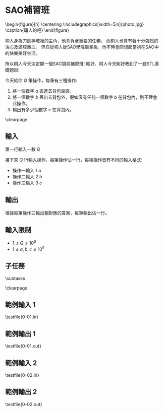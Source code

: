 # SAO補習班

\begin{figure}[h]
\centering
\includegraphics[width=5in]{photo.jpg}
\caption{騙人的吧}
\end{figure}

桐人身為刀劍神域裡的主角，他背負著重要的任務。
而桐人也具有著十分強烈的決心及滿腔熱血。
但自從桐人從SAO學院畢業後，他不時會回想起當初在SAO中的快樂美好生活。

所以桐人今天決定開一個SAO競程補習班!
剛好，桐人今天剛好教到了一題STL基礎題目:

今天給你 $Q$ 筆操作，每筆有三種操作:

1. 將一個數字 $a$ 丟進去背包裏面。
2. 將一個數字 $b$ 丟出去背包外，假如沒有任何一個數字 $b$ 在背包內，則不理會此操作。
3. 輸出有多少個數字 $c$ 在背包內。

\clearpage

## 輸入
第一行輸入一數 $Q$

接下來 $Q$ 行輸入操作，每筆操作佔一行，每種操作皆有不同的輸入格式:

* 操作一輸入 $1$ $a$
* 操作二輸入 $2$ $b$
* 操作三輸入 $3$ $c$

## 輸出
根據每筆操作三輸出相對應的答案，每筆輸出佔一行。

## 輸入限制
 - $1 \le Q \le 10^6$
 - $1 \le a, b, c \le 10^9$

## 子任務
\subtasks

\clearpage

## 範例輸入 1
\testfile{0-01.in}

## 範例輸出 1
\testfile{0-01.out}

## 範例輸入 2
\testfile{0-02.in}

## 範例輸出 2
\testfile{0-02.out}
